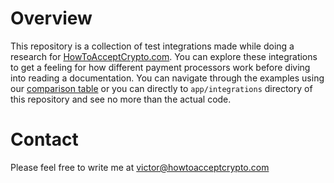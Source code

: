 # Overview

This repository is a collection of test integrations made while doing a research for [HowToAcceptCrypto.com](http://HowToAcceptCrypto.com). You can explore these integrations to get a feeling for how different payment processors work before diving into reading a documentation. You can navigate through the examples using our [comparison table](http://HowToAcceptCrypto.com/table) or you can directly to `app/integrations` directory of this repository and see no more than the actual code.


# Contact

Please feel free to write me at [victor@howtoacceptcrypto.com](mailto:victor@howtoacceptcrypto.com)